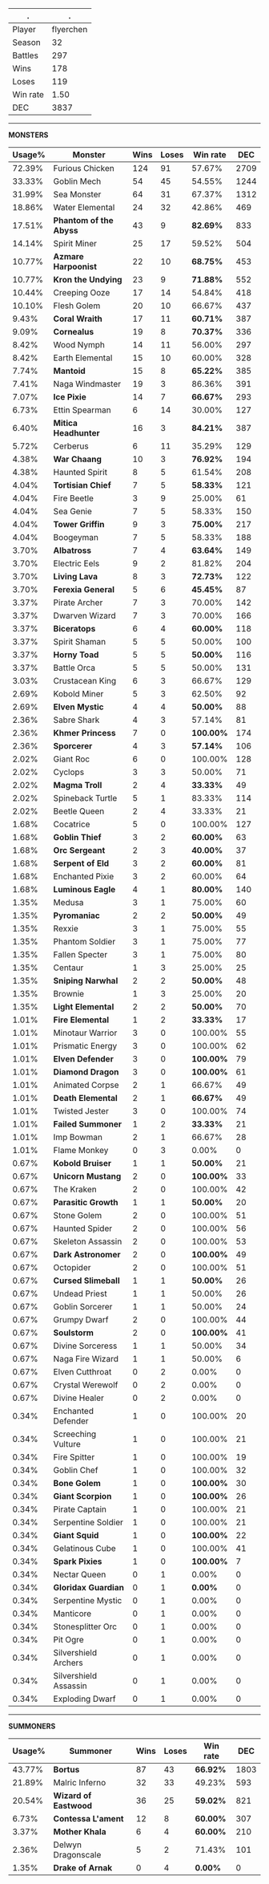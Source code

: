 .|.
|-|-
Player|flyerchen
Season|32
Battles|297
Wins|178
Loses|119
Win rate|1.50
DEC|3837

---
**MONSTERS**

Usage%|Monster|Wins|Loses|Win rate|DEC|
-|-|-|-|-|-|
72.39%|Furious Chicken|124|91|57.67%|2709|
33.33%|Goblin Mech|54|45|54.55%|1244|
31.99%|Sea Monster|64|31|67.37%|1312|
18.86%|Water Elemental|24|32|42.86%|469|
17.51%|**Phantom of the Abyss**|43|9|**82.69%**|833|
14.14%|Spirit Miner|25|17|59.52%|504|
10.77%|**Azmare Harpoonist**|22|10|**68.75%**|453|
10.77%|**Kron the Undying**|23|9|**71.88%**|552|
10.44%|Creeping Ooze|17|14|54.84%|418|
10.10%|Flesh Golem|20|10|66.67%|437|
9.43%|**Coral Wraith**|17|11|**60.71%**|387|
9.09%|**Cornealus**|19|8|**70.37%**|336|
8.42%|Wood Nymph|14|11|56.00%|297|
8.42%|Earth Elemental|15|10|60.00%|328|
7.74%|**Mantoid**|15|8|**65.22%**|385|
7.41%|Naga Windmaster|19|3|86.36%|391|
7.07%|**Ice Pixie**|14|7|**66.67%**|293|
6.73%|Ettin Spearman|6|14|30.00%|127|
6.40%|**Mitica Headhunter**|16|3|**84.21%**|387|
5.72%|Cerberus|6|11|35.29%|129|
4.38%|**War Chaang**|10|3|**76.92%**|194|
4.38%|Haunted Spirit|8|5|61.54%|208|
4.04%|**Tortisian Chief**|7|5|**58.33%**|121|
4.04%|Fire Beetle|3|9|25.00%|61|
4.04%|Sea Genie|7|5|58.33%|150|
4.04%|**Tower Griffin**|9|3|**75.00%**|217|
4.04%|Boogeyman|7|5|58.33%|188|
3.70%|**Albatross**|7|4|**63.64%**|149|
3.70%|Electric Eels|9|2|81.82%|204|
3.70%|**Living Lava**|8|3|**72.73%**|122|
3.70%|**Ferexia General**|5|6|**45.45%**|87|
3.37%|Pirate Archer|7|3|70.00%|142|
3.37%|Dwarven Wizard|7|3|70.00%|166|
3.37%|**Biceratops**|6|4|**60.00%**|118|
3.37%|Spirit Shaman|5|5|50.00%|100|
3.37%|**Horny Toad**|5|5|**50.00%**|116|
3.37%|Battle Orca|5|5|50.00%|131|
3.03%|Crustacean King|6|3|66.67%|129|
2.69%|Kobold Miner|5|3|62.50%|92|
2.69%|**Elven Mystic**|4|4|**50.00%**|88|
2.36%|Sabre Shark|4|3|57.14%|81|
2.36%|**Khmer Princess**|7|0|**100.00%**|174|
2.36%|**Sporcerer**|4|3|**57.14%**|106|
2.02%|Giant Roc|6|0|100.00%|128|
2.02%|Cyclops|3|3|50.00%|71|
2.02%|**Magma Troll**|2|4|**33.33%**|49|
2.02%|Spineback Turtle|5|1|83.33%|114|
2.02%|Beetle Queen|2|4|33.33%|21|
1.68%|Cocatrice|5|0|100.00%|127|
1.68%|**Goblin Thief**|3|2|**60.00%**|63|
1.68%|**Orc Sergeant**|2|3|**40.00%**|37|
1.68%|**Serpent of Eld**|3|2|**60.00%**|81|
1.68%|Enchanted Pixie|3|2|60.00%|64|
1.68%|**Luminous Eagle**|4|1|**80.00%**|140|
1.35%|Medusa|3|1|75.00%|60|
1.35%|**Pyromaniac**|2|2|**50.00%**|49|
1.35%|Rexxie|3|1|75.00%|55|
1.35%|Phantom Soldier|3|1|75.00%|77|
1.35%|Fallen Specter|3|1|75.00%|80|
1.35%|Centaur|1|3|25.00%|25|
1.35%|**Sniping Narwhal**|2|2|**50.00%**|48|
1.35%|Brownie|1|3|25.00%|20|
1.35%|**Light Elemental**|2|2|**50.00%**|70|
1.01%|**Fire Elemental**|1|2|**33.33%**|17|
1.01%|Minotaur Warrior|3|0|100.00%|55|
1.01%|Prismatic Energy|3|0|100.00%|62|
1.01%|**Elven Defender**|3|0|**100.00%**|79|
1.01%|**Diamond Dragon**|3|0|**100.00%**|61|
1.01%|Animated Corpse|2|1|66.67%|49|
1.01%|**Death Elemental**|2|1|**66.67%**|49|
1.01%|Twisted Jester|3|0|100.00%|74|
1.01%|**Failed Summoner**|1|2|**33.33%**|21|
1.01%|Imp Bowman|2|1|66.67%|28|
1.01%|Flame Monkey|0|3|0.00%|0|
0.67%|**Kobold Bruiser**|1|1|**50.00%**|21|
0.67%|**Unicorn Mustang**|2|0|**100.00%**|33|
0.67%|The Kraken|2|0|100.00%|42|
0.67%|**Parasitic Growth**|1|1|**50.00%**|20|
0.67%|Stone Golem|2|0|100.00%|51|
0.67%|Haunted Spider|2|0|100.00%|56|
0.67%|Skeleton Assassin|2|0|100.00%|53|
0.67%|**Dark Astronomer**|2|0|**100.00%**|49|
0.67%|Octopider|2|0|100.00%|51|
0.67%|**Cursed Slimeball**|1|1|**50.00%**|26|
0.67%|Undead Priest|1|1|50.00%|26|
0.67%|Goblin Sorcerer|1|1|50.00%|24|
0.67%|Grumpy Dwarf|2|0|100.00%|44|
0.67%|**Soulstorm**|2|0|**100.00%**|41|
0.67%|Divine Sorceress|1|1|50.00%|34|
0.67%|Naga Fire Wizard|1|1|50.00%|6|
0.67%|Elven Cutthroat|0|2|0.00%|0|
0.67%|Crystal Werewolf|0|2|0.00%|0|
0.67%|Divine Healer|0|2|0.00%|0|
0.34%|Enchanted Defender|1|0|100.00%|20|
0.34%|Screeching Vulture|1|0|100.00%|21|
0.34%|Fire Spitter|1|0|100.00%|19|
0.34%|Goblin Chef|1|0|100.00%|32|
0.34%|**Bone Golem**|1|0|**100.00%**|30|
0.34%|**Giant Scorpion**|1|0|**100.00%**|26|
0.34%|Pirate Captain|1|0|100.00%|21|
0.34%|Serpentine Soldier|1|0|100.00%|21|
0.34%|**Giant Squid**|1|0|**100.00%**|22|
0.34%|Gelatinous Cube|1|0|100.00%|41|
0.34%|**Spark Pixies**|1|0|**100.00%**|7|
0.34%|Nectar Queen|0|1|0.00%|0|
0.34%|**Gloridax Guardian**|0|1|**0.00%**|0|
0.34%|Serpentine Mystic|0|1|0.00%|0|
0.34%|Manticore|0|1|0.00%|0|
0.34%|Stonesplitter Orc|0|1|0.00%|0|
0.34%|Pit Ogre|0|1|0.00%|0|
0.34%|Silvershield Archers|0|1|0.00%|0|
0.34%|Silvershield Assassin|0|1|0.00%|0|
0.34%|Exploding Dwarf|0|1|0.00%|0|

---
**SUMMONERS**

Usage%|Summoner|Wins|Loses|Win rate|DEC|
-|-|-|-|-|-|
43.77%|**Bortus**|87|43|**66.92%**|1803|
21.89%|Malric Inferno|32|33|49.23%|593|
20.54%|**Wizard of Eastwood**|36|25|**59.02%**|821|
6.73%|**Contessa L'ament**|12|8|**60.00%**|307|
3.37%|**Mother Khala**|6|4|**60.00%**|210|
2.36%|Delwyn Dragonscale|5|2|71.43%|101|
1.35%|**Drake of Arnak**|0|4|**0.00%**|0|
